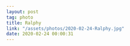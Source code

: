 ```yaml
---
layout: post
tag: photo
title: Ralphy
link: "/assets/photos/2020-02-24-Ralphy.jpg"
date: 2020-02-24 00:00:31
---
```

